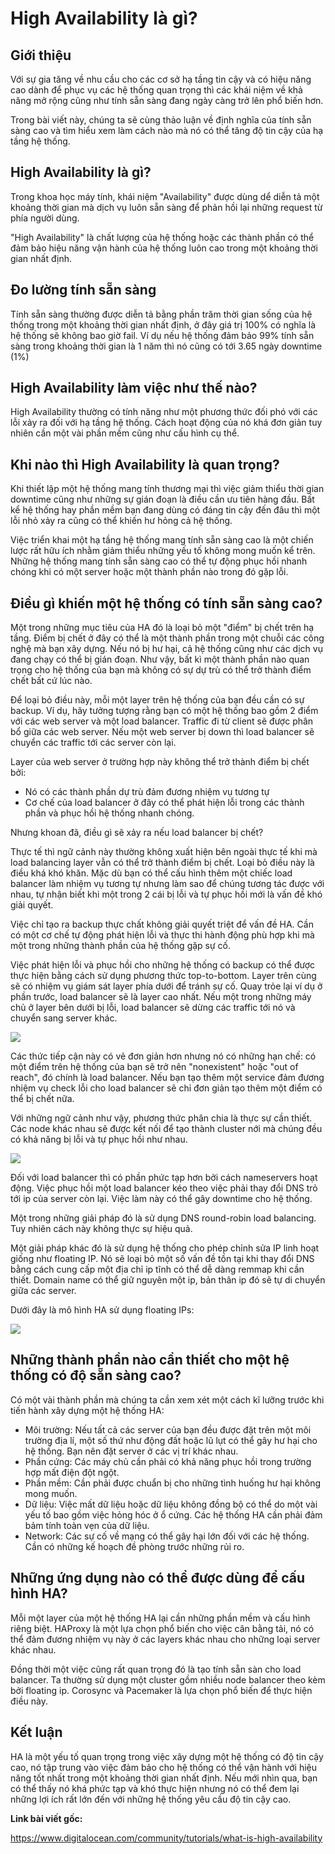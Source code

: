 # High Availability là gì?

## Giới thiệu

Với sự gia tăng về nhu cầu cho các cơ sở hạ tầng tin cậy và có hiệu năng cao dành để phục vụ các hệ thống quan trọng thì các khái niệm về khả năng mở rộng cũng như tính sẵn sàng đang ngày càng trở lên phổ biến hơn.

Trong bài viết này, chúng ta sẽ cùng thảo luận về định nghĩa của tính sẵn sàng cao và tìm hiểu xem làm cách nào mà nó có thể tăng độ tin cậy của hạ tầng hệ thống.

## High Availability là gì?

Trong khoa học máy tính, khái niệm "Availability" được dùng dể diễn tả một khoảng thời gian mà dịch vụ luôn sẵn sàng để phản hồi lại những request từ phía người dùng.

"High Availability" là chất lượng của hệ thống hoặc các thành phần có thể đảm bảo hiệu năng vận hành của hệ thống luôn cao trong một khoảng thời gian nhất định.

## Đo lường tính sẵn sàng

Tính sẵn sàng thường được diễn tả bằng phần trăm thời gian sống của hệ thống trong một khoảng thời gian nhất định, ở đây giá trị 100% có nghĩa là hệ thống sẽ không bao giờ fail. Ví dụ nếu hệ thống đảm bảo 99% tính sẵn sàng trong khoảng thời gian là 1 năm thì nó cũng có tới 3.65 ngày downtime (1%)

## High Availability làm việc như thế nào?

High Availability thường có tính năng như một phương thức đối phó với các lỗi xảy ra đối với hạ tầng hệ thống. Cách hoạt động của nó khá đơn giản tuy nhiên cần một vài phần mềm cũng như cấu hình cụ thể.

## Khi nào thì High Availability là quan trọng?

Khi thiết lập một hệ thống mang tính thương mại thì việc giảm thiểu thời gian downtime cũng như những sự gián đoạn là điều cần ưu tiên hàng đầu. Bất kể hệ thống hay phần mềm bạn đang dùng có đáng tin cậy đến đâu thì một lỗi nhỏ xảy ra cũng có thể khiến hư hỏng cả hệ thống.

Việc triển khai một hạ tầng hệ thống mang tính sẵn sàng cao là một chiến lược rất hữu ích nhằm giảm thiểu những yếu tố không mong muốn kể trên. Những hệ thống mang tính sẵn sàng cao có thể tự động phục hồi nhanh chóng khi có một server hoặc một thành phần nào trong đó gặp lỗi.

## Điều gì khiến một hệ thống có tính sẵn sàng cao?

Một trong những mục tiêu của HA đó là loại bỏ một "điểm" bị chết trên hạ tầng. Điểm bị chết ở đây có thể là một thành phần trong một chuỗi các công nghệ mà bạn xây dựng. Nếu nó bị hư hại, cả hệ thống cũng như các dịch vụ đang chạy có thể bị gián đoạn. Như vậy, bất kì một thành phần nào quan trọng cho hệ thống của bạn mà không có sự dự trù có thể trở thành điểm chết bất cứ lúc nào.

Để loại bỏ điều này, mỗi một layer trên hệ thống của bạn đều cần có sự backup. Ví dụ, hãy tưởng tượng rằng bạn có một hệ thống bao gồm 2 điểm với các web server và một load balancer. Traffic đi từ client sẽ được phân bổ giữa các web server. Nếu một web server bị down thì load balancer sẽ chuyển các traffic tới các server còn lại.

Layer của web server ở trường hợp này không thể trở thành điểm bị chết bởi:

- Nó có các thành phần dự trù đảm đương nhiệm vụ tương tự
- Cơ chế của load balancer ở đây có thể phát hiện lỗi trong các thành phần và phục hồi hệ thống nhanh chóng.

Nhưng khoan đã, điều gì sẽ xảy ra nếu load balancer bị chết?

Thực tế thì ngữ cảnh này thường không xuất hiện bên ngoài thực tế khi mà load balancing layer vẫn có thể trở thành điểm bị chết. Loại bỏ điều này là điều khá khó khăn. Mặc dù bạn có thể cấu hình thêm một chiếc load balancer làm nhiệm vụ tương tự nhưng làm sao để chúng tương tác được với nhau, tự nhận biết khi một trong 2 cái bị lỗi và tự phục hồi mới là vấn đề khó giải quyết.

Việc chỉ tạo ra backup thực chất không giải quyết triệt để vấn đề HA. Cần có một cơ chế tự động phát hiện lỗi và thực thi hành động phù hợp khi mà một trong những thành phần của hệ thống gặp sự cố.

Việc phát hiện lỗi và phục hồi cho những hệ thống có backup có thể được thực hiện bằng cách sử dụng phương thức top-to-bottom. Layer trên cùng sẽ có nhiệm vụ giám sát layer phía dưới để tránh sự cố. Quay trỏe lại ví dụ ở phần trước, load balancer sẽ là layer cao nhất. Nếu một trong những máy chủ ở layer bên dưới bị lỗi, load balancer sẽ dừng các traffic tới nó và chuyển sang server khác.

<img src="../images/diagram-1.png">

Các thức tiếp cận này có vẻ đơn giản hơn nhưng nó có những hạn chế: có một điểm trên hệ thống của bạn sẽ trở nên "nonexistent" hoặc "out of reach", đó chính là load balancer. Nếu bạn tạo thêm một service đảm đương nhiệm vụ check lỗi cho load balancer sẽ chỉ đơn giản tạo thêm một điểm có thể bị chết nữa.

Với những ngữ cảnh như vậy, phương thức phân chia là thực sự cần thiết. Các node khác nhau sẽ được kết nối để tạo thành cluster nới mà chúng đều có khả năng bị lỗi và tự phục hồi như nhau.

<img src="../images/diagram-2.png">

Đối với load balancer thì có phần phức tạp hơn bởi cách nameservers hoạt động. Việc phục hồi một load balancer kéo theo việc phải thay đổi DNS trỏ tới ip của server còn lại. Việc làm này có thể gây downtime cho hệ thống.

Một trong những giải pháp đó là sử dụng DNS round-robin load balancing. Tuy nhiên cách này không thực sự hiệu quả.

Một giải pháp khác đó là sử dụng hệ thống cho phép chỉnh sửa IP linh hoạt giống như floating IP. Nó sẽ loại bỏ một số vấn đề tồn tại khi thay đổi DNS bằng cách cung cấp một địa chỉ ip tĩnh có thể dễ dàng remmap khi cần thiết. Domain name có thể giữ nguyên một ip, bản thân ip đó sẽ tự di chuyển giữa các server.

Dưới đây là mô hình HA sử dụng floating IPs:

<img src="../images/diagram-3.gif">

## Những thành phần nào cần thiết cho một hệ thống có độ sẵn sàng cao?

Có một vài thành phần mà chúng ta cần xem xét một cách kĩ lưỡng trước khi tiến hành xây dựng một hệ thống HA:

- Môi trường: Nếu tất cả các server của bạn đều được đặt trên một môi trường địa lí, một số thứ như động đất hoặc lũ lụt có thể gây hư hại cho hệ thống. Bạn nên đặt server ở các vị trí khác nhau.
- Phần cứng: Các máy chủ cần phải có khả năng phục hồi trong trường hợp mất điện đột ngột.
- Phần mềm: Cần phải được chuẩn bị cho những tình huống hư hại không mong muốn.
- Dữ liệu: Việc mất dữ liệu hoặc dữ liệu không đồng bộ có thể do một vài yếu tố bao gồm việc hỏng hóc ở ổ cứng. Các hệ thống HA cần phải đảm bảm tính toàn vẹn của dữ liệu.
-  Network: Các sự cố về mạng có thể gây hại lớn đối với các hệ thống. Cần có những kế hoạch đề phòng trước những rủi ro.

## Những ứng dụng nào có thể được dùng để cấu hình HA?

Mỗi một layer của một hệ thống HA lại cần những phần mềm và cấu hình riêng biệt.
HAProxy là một lựa chọn phổ biến cho việc cân bằng tải, nó có thể đảm đương nhiệm vụ này ở các layers khác nhau cho những loại server khác nhau.

Đồng thời một việc cũng rất quan trọng đó là tạo tính sẵn sàn cho load balancer. Ta thường sử dụng một cluster gồm nhiều node balancer theo kèm bởi floating ip. Corosync và Pacemaker là lựa chọn phổ biến để thực hiện điều này.

## Kết luận

HA là một yếu tố quan trọng trong việc xây dựng một hệ thống có độ tin cậy cao, nó tập trung vào việc đảm bảo cho hệ thống có thể vận hành với hiệu năng tốt nhất trong một khoảng thời gian nhất định. Nếu mới nhìn qua, bạn có thể thấy nó khá phức tạp và khó thực hiện nhưng nó có thể đem lại những lợi ích rất lớn đến với những hệ thống yêu cầu độ tin cậy cao.

**Link bài viết gốc:**

https://www.digitalocean.com/community/tutorials/what-is-high-availability
